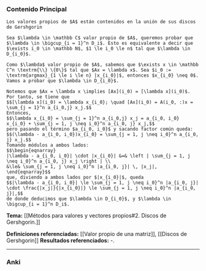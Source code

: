 ### Contenido Principal

```ad-theorem
Los valores propios de $A$ están contenidos en la unión de sus discos de Gershgorin
```

```ad-proof
Sea $\lambda \in \mathbb C$ valor propio de $A$, queremos probar que $\lambda \in \bigcup_{i = 1}^n D_i$. Esto es equivalente a decir que $\exists i_0 \in \mathbb N$, $1 \le i_0 \le n$ tal que $\lambda \in D_{i_0}$. 

Como $\lambda$ valor propio de $A$, sabemos que $\exists x \in \mathbb C^n \textrm{\\} \{0\}$ tal que $Ax = \lambda x$. Sea $i_0 := \textrm{argmax}_{1 \le i \le n} |x_{i_0}|$, entonces $x_{i_0} \neq 0$. Vamos a probar que $\lambda \in D_{i_0}$.

Notemos que $Ax = \lambda x \implies [Ax](i_0) = [\lambda x](i_0)$. Por tanto, se tiene que
$$[\lambda x](i_0) = \lambda x_{i_0}; \quad [Ax](i_0) = A(i_0, :)x = \sum_{j = 1}^n a_{i_0,j} x_j.$$
Entonces,
$$\lambda x_{i_0} = \sum_{j = 1}^n a_{i_0,j} x_j = a_{i_0, i_0} x_{i_0} + \sum_{j = 1, j \neq i_0}^n a_{i_0, j} x_j,$$
pero pasando el término $a_{i_0, i_0}$ y sacando factor común queda:
$$(\lambda - a_{i_0, i_0})x_{i_0} = \sum_{j = 1, j \neq i_0}^n a_{i_0, j} x_j.$$
Tomando módulos a ambos lados:
$$\begin{eqnarray}
|\lambda - a_{i_0, i_0}| \cdot |x_{i_0}| &=& \left | \sum_{j = 1, j \neq i_0}^n a_{i_0, j} x_j \right | \\
&\le& \sum_{j = 1, j \neq i_0}^n |a_{i_0, j}| \, |x_j|,
\end{eqnarray}$$
que, diviendo a ambos lados por $|x_{i_0}|$, queda
$$|\lambda - a_{i_0, i_0}| \le \sum_{j = 1, j \neq i_0}^n |a_{i_0, j}| \cdot \frac{|x_j|}{|x_{i_0}|} \le \sum_{j = 1, j \neq i_0}^n |a_{i_0, j}|,$$
de donde deducimos que $\lambda \in D_{i_0}$, y $\lambda \in \bigcup_{i = 1}^n D_i$.
```

**Tema:** [[Métodos para valores y vectores propios#2. Discos de Gershgorin.]]

**Definiciones referenciadas:** [[Valor propio de una matriz]], [[Discos de Gershgorin]]
**Resultados referenciados:** -.

---
### Anki
